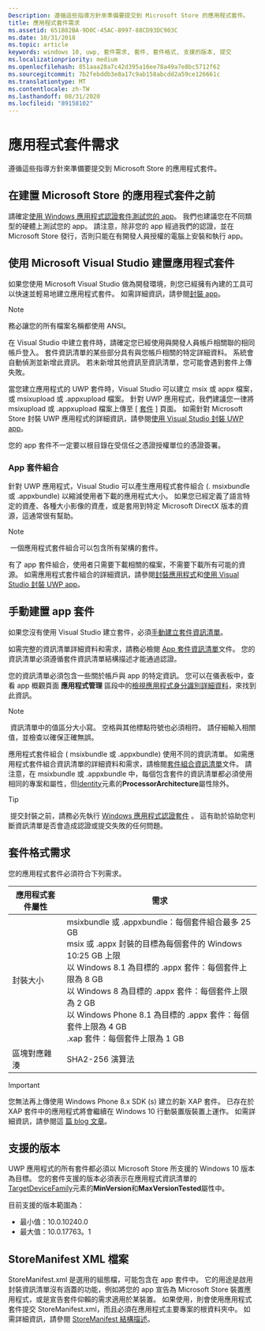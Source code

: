 ```yaml
---
Description: 遵循這些指導方針來準備要提交到 Microsoft Store 的應用程式套件。
title: 應用程式套件需求
ms.assetid: 651B82BA-9D0C-45AC-8997-88CD93DC903C
ms.date: 10/31/2018
ms.topic: article
keywords: windows 10, uwp, 套件需求, 套件, 套件格式, 支援的版本, 提交
ms.localizationpriority: medium
ms.openlocfilehash: 851aaa28a7c42d395a16ee78a49a7e8bc5712f62
ms.sourcegitcommit: 7b2febddb3e8a17c9ab158abcdd2a59ce126661c
ms.translationtype: MT
ms.contentlocale: zh-TW
ms.lasthandoff: 08/31/2020
ms.locfileid: "89158102"
---
```

# <a name="app-package-requirements"></a>應用程式套件需求

遵循這些指導方針來準備要提交到 Microsoft Store 的應用程式套件。

## <a name="before-you-build-your-apps-package-for-the-microsoft-store"></a>在建置 Microsoft Store 的應用程式套件之前

請確定[使用 Windows 應用程式認證套件測試您的 app](../debug-test-perf/windows-app-certification-kit.md)。 我們也建議您在不同類型的硬體上測試您的 app。 請注意，除非您的 app 經過我們的認證，並在 Microsoft Store 發行，否則只能在有開發人員授權的電腦上安裝和執行 app。

## <a name="building-the-app-package-using-microsoft-visual-studio"></a>使用 Microsoft Visual Studio 建置應用程式套件

如果您使用 Microsoft Visual Studio 做為開發環境，則您已經擁有內建的工具可以快速並輕易地建立應用程式套件。 如需詳細資訊，請參閱[封裝 app](../packaging/index.md)。

> [!NOTE]
> 務必讓您的所有檔案名稱都使用 ANSI。 

在 Visual Studio 中建立套件時，請確定您已經使用與開發人員帳戶相關聯的相同帳戶登入。 套件資訊清單的某些部分具有與您帳戶相關的特定詳細資料。 系統會自動偵測並新增此資訊。 若未新增其他資訊至資訊清單，您可能會遇到套件上傳失敗。 

當您建立應用程式的 UWP 套件時，Visual Studio 可以建立 msix 或 appx 檔案，或 msixupload 或 .appxupload 檔案。 針對 UWP 應用程式，我們建議您一律將 msixupload 或 .appxupload 檔案上傳至 [ [套件](upload-app-packages.md) ] 頁面。 如需針對 Microsoft Store 封裝 UWP 應用程式的詳細資訊，請參閱[使用 Visual Studio 封裝 UWP app](/windows/msix/package/packaging-uwp-apps)。

您的 app 套件不一定要以根目錄在受信任之憑證授權單位的憑證簽署。


### <a name="app-bundles"></a>App 套件組合

針對 UWP 應用程式，Visual Studio 可以產生應用程式套件組合 (. msixbundle 或 .appxbundle) 以縮減使用者下載的應用程式大小。 如果您已經定義了語言特定的資產、各種大小影像的資產，或是套用到特定 Microsoft DirectX 版本的資源，這通常很有幫助。

> [!NOTE]
> 一個應用程式套件組合可以包含所有架構的套件。

有了 app 套件組合，使用者只需要下載相關的檔案，不需要下載所有可能的資源。 如需應用程式套件組合的詳細資訊，請參閱[封裝應用程式](../packaging/index.md)和[使用 Visual Studio 封裝 UWP app](/windows/msix/package/packaging-uwp-apps)。


## <a name="building-the-app-package-manually"></a>手動建置 app 套件

如果您沒有使用 Visual Studio 建立套件，必須[手動建立套件資訊清單](/uwp/schemas/appxpackage/how-to-create-a-package-manifest-manually)。

如需完整的資訊清單詳細資料和需求，請務必檢閱 [App 套件資訊清單](/uwp/schemas/appxpackage/appx-package-manifest)文件。 您的資訊清單必須遵循套件資訊清單結構描述才能通過認證。

您的資訊清單必須包含一些關於帳戶與 app 的特定資訊。 您可以在儀表板中，查看 app 概觀頁面 **應用程式管理** 區段中的[檢視應用程式身分識別詳細資料](view-app-identity-details.md)，來找到此資訊。

> [!NOTE]
> 資訊清單中的值區分大小寫。 空格與其他標點符號也必須相符。 請仔細輸入相關值，並檢查以確保正確無誤。


應用程式套件組合 ( msixbundle 或 .appxbundle) 使用不同的資訊清單。 如需應用程式套件組合資訊清單的詳細資料和需求，請檢閱[套件組合資訊清單](/uwp/schemas/bundlemanifestschema/bundle-manifest)文件。 請注意，在 msixbundle 或 .appxbundle 中，每個包含套件的資訊清單都必須使用相同的專案和屬性，但[Identity](/uwp/schemas/appxpackage/uapmanifestschema/element-identity)元素的**ProcessorArchitecture**屬性除外。

> [!TIP]
> 提交封裝之前，請務必先執行 [Windows 應用程式認證套件](../debug-test-perf/windows-app-certification-kit.md) 。 這有助於協助您判斷資訊清單是否會造成認證或提交失敗的任何問題。


## <a name="package-format-requirements"></a>套件格式需求

您的應用程式套件必須符合下列需求。

| 應用程式套件屬性 | 需求                                                          |
|----------------------|----------------------------------------------------------------------|
| 封裝大小         | msixbundle 或 .appxbundle：每個套件組合最多 25 GB <br>msix 或 .appx 封裝的目標為每個套件的 Windows 10:25 GB 上限<br>以 Windows 8.1 為目標的 .appx 套件：每個套件上限為 8 GB <br> 以 Windows 8 為目標的 .appx 套件：每個套件上限為 2 GB <br> 以 Windows Phone 8.1 為目標的 .appx 套件：每個套件上限為 4 GB <br> .xap 套件：每個套件上限為 1 GB                                                                           |
| 區塊對應雜湊     | SHA2-256 演算法                                                   |

> [!IMPORTANT]
> 您無法再上傳使用 Windows Phone 8.x SDK (s) 建立的新 XAP 套件。 已存在於 XAP 套件中的應用程式將會繼續在 Windows 10 行動裝置版裝置上運作。 如需詳細資訊，請參閱這 [篇 blog 文章](https://blogs.windows.com/windowsdeveloper/2018/08/20/important-dates-regarding-apps-with-windows-phone-8-x-and-earlier-and-windows-8-8-1-packages-submitted-to-microsoft-store)。

## <a name="supported-versions"></a>支援的版本

UWP 應用程式的所有套件都必須以 Microsoft Store 所支援的 Windows 10 版本為目標。 您的套件支援的版本必須表示在應用程式資訊清單的[TargetDeviceFamily](/uwp/schemas/appxpackage/uapmanifestschema/element-targetdevicefamily)元素的**MinVersion**和**MaxVersionTested**屬性中。

目前支援的版本範圍為： 
- 最小值：10.0.10240.0
- 最大值：10.0.17763。1


## <a name="storemanifest-xml-file"></a>StoreManifest XML 檔案

StoreManifest.xml 是選用的組態檔，可能包含在 app 套件中。 它的用途是啟用封裝資訊清單沒有涵蓋的功能，例如將您的 app 宣告為 Microsoft Store 裝置應用程式，或是宣告套件仰賴的需求適用於某裝置。 如果使用，則會使用應用程式套件提交 StoreManifest.xml，而且必須在應用程式主要專案的根資料夾中。 如需詳細資訊，請參閱 [StoreManifest 結構描述](/uwp/schemas/storemanifest/store-manifest-schema-portal)。

 

 